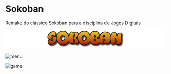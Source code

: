 # Sokoban
Remake do clássico Sokoban para a disciplina de Jogos Digitais

![alt text](https://github.com/geisonmcd/sokoban/blob/master/assets/Title.png)

![menu](https://user-images.githubusercontent.com/8048407/67308749-07efa980-f4d1-11e9-809e-097090fb1625.png)

![game](https://user-images.githubusercontent.com/8048407/67308849-39687500-f4d1-11e9-907c-05db5e3080ee.png)
